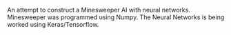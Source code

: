An attempt to construct a Minesweeper AI with neural networks. Minesweeper was programmed using Numpy. The Neural Networks is being worked using Keras/Tensorflow. 
